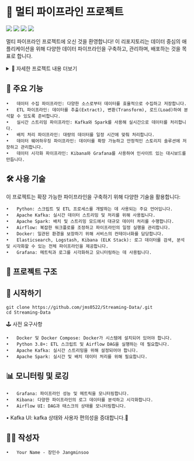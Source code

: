 # 🚀 멀티 파이프라인 프로젝트

<img src="https://img.shields.io/badge/apachekafka-231F20?style=for-the-badge&logo=apachekafka&logoColor=white">
<img src="https://img.shields.io/badge/apacheairflow-017CEE?style=for-the-badge&logo=apacheairflow&logoColor=white">
<img src="https://img.shields.io/badge/docker-2496ED?style=for-the-badge&logo=docker&logoColor=white">
<img src="https://img.shields.io/badge/apachespark-E25A1C?style=for-the-badge&logo=apachespark&logoColor=white">

멀티 파이프라인 프로젝트에 오신 것을 환영합니다! 이 리포지토리는 데이터 중심의 애플리케이션을 위해 다양한 데이터 파이프라인을 구축하고, 관리하며, 배포하는 것을 목표로 합니다.

<details>
  <summary>💫 자세한 프로젝트 내용 더보기</summary>
  
  <p>❗️ 자세한 프로젝트 내용은 블로그에 기술할 예정입니다.</p>
  
  <p>📌 다양한 이슈 관리는 <a href="https://github.com/jms0522/Streaming-Data/issues">📌issue 확인하기</a>에서 확인 가능합니다!</p>
  
  <p><a href="https://jms0522.github.io./">✓git-blog</a></p>
  
  <p><a href="https://www.notion.so/b81dc8344f444b6f84dcb2696988c1b1?v=53e3c226d2514c42a1ce0b719266aeb1&pvs=12">✓Notion</a></p>
</details>

## 🌟 주요 기능

	•	데이터 수집 파이프라인: 다양한 소스로부터 데이터를 효율적으로 수집하고 저장합니다.
	•	ETL 파이프라인: 데이터를 추출(Extract), 변환(Transform), 로드(Load)하여 분석할 수 있도록 준비합니다.
	•	실시간 스트리밍 파이프라인: Kafka와 Spark를 사용해 실시간으로 데이터를 처리합니다.
	•	배치 처리 파이프라인: 대량의 데이터를 일정 시간에 맞춰 처리합니다.
	•	데이터 웨어하우징 파이프라인: 데이터를 확장 가능하고 안정적인 스토리지 솔루션에 저장하고 관리합니다.
	•	데이터 시각화 파이프라인: Kibana와 Grafana를 사용하여 인사이트 있는 대시보드를 만듭니다.

## 🛠️ 사용 기술

이 프로젝트는 확장 가능한 파이프라인을 구축하기 위해 다양한 기술을 활용합니다:

	•	Python: 스크립트 및 ETL 프로세스를 개발하는 데 사용되는 주요 언어입니다.
	•	Apache Kafka: 실시간 데이터 스트리밍 및 처리를 위해 사용됩니다.
	•	Apache Spark: 배치 및 스트리밍 모드에서 대규모 데이터 처리를 수행합니다.
	•	Airflow: 복잡한 워크플로를 조정하고 파이프라인의 일정 실행을 관리합니다.
	•	Docker: 일관된 환경을 보장하기 위해 서비스의 컨테이너화를 담당합니다.
	•	Elasticsearch, Logstash, Kibana (ELK Stack): 로그 데이터를 검색, 분석 및 시각화할 수 있는 전체 파이프라인을 제공합니다.
	•	Grafana: 메트릭과 로그를 시각화하고 모니터링하는 데 사용됩니다.

## 📁 프로젝트 구조




## 🚀 시작하기
	git clone https://github.com/jms0522/Streaming-Data/.git
	cd Streaming-Data

🕹️ 사전 요구사항

	•	Docker 및 Docker Compose: Docker가 시스템에 설치되어 있어야 합니다.
	•	Python 3.8+: ETL 스크립트 및 Airflow DAG을 실행하는 데 필요합니다.
	•	Apache Kafka: 실시간 스트리밍을 위해 설정되어야 합니다.
	•	Apache Spark: 실시간 및 배치 데이터 처리를 위해 필요합니다.

 ## 📊 모니터링 및 로깅

	•	Grafana: 파이프라인 성능 및 메트릭을 모니터링합니다.
	•	Kibana: 다양한 파이프라인의 로그 데이터를 분석하고 시각화합니다.
	•	Airflow UI: DAG과 태스크의 상태를 모니터링합니다.
  •	Kafka UI: kafka 상태와 사용자 편의성을 증대합니다.

## 🧑‍💻 작성자

	•	Your Name - 장민수 Jangminsoo


